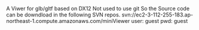 A Viwer for glb/gltf based on DX12
Not used to use git
So the Source code can be downdload in the following SVN repos.
svn://ec2-3-112-255-183.ap-northeast-1.compute.amazonaws.com/miniViewer
user: guest
pwd: guest
